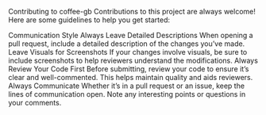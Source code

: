 Contributing to coffee-gb
Contributions to this project are always welcome! Here are some guidelines to help you get started:

Communication Style
Always Leave Detailed Descriptions
When opening a pull request, include a detailed description of the changes you’ve made.
Leave Visuals for Screenshots
If your changes involve visuals, be sure to include screenshots to help reviewers understand the modifications.
Always Review Your Code First
Before submitting, review your code to ensure it’s clear and well-commented. This helps maintain quality and aids reviewers.
Always Communicate
Whether it’s in a pull request or an issue, keep the lines of communication open. Note any interesting points or questions in your comments.
